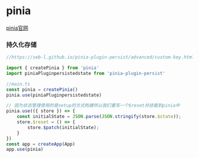 # pinia

[pinia官网](https://pinia.vuejs.org/zh/getting-started.html)







### 持久化存储

```js
//https://seb-l.github.io/pinia-plugin-persist/advanced/custom-key.html

import { createPinia } from 'pinia'
import piniaPluginpersistedstate from 'pinia-plugin-persist'

//main.ts
const pinia = createPinia()
pinia.use(piniaPluginpersistedstate)

// 因为状态管理使用的是setup的方式构建所以我们重写一个$reset并挂载到pinia中
pinia.use(({ store }) => {
    const initialState = JSON.parse(JSON.stringify(store.$state));
    store.$reset = () => {
        store.$patch(initialState);
    }
})
const app = createApp(App)
app.use(pinia)
```

